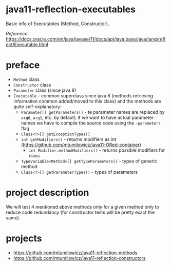 # java11-reflection-executables
Basic info of Executables (Method, Constructor).

_Reference_: https://docs.oracle.com/en/java/javase/11/docs/api/java.base/java/lang/reflect/Executable.html

# preface
* `Method` class
* `Constructor` class
* `Parameter` class (since java 8)
* `Executable` - common superclass since java 8 
(methods retrieving information common added/moved to this class)
and the methods are quite self-explanatory:
    * `Parameter[] getParameters()` - te parameter names are
    replaced by `arg0`, `arg1`, etc. by default; if we want to
    have actual parameter names we have to compile the source 
    code using the `-parameters` flag
    * `Class<?>[] getExceptionTypes()`
    * `int getModifiers()` - returns modifiers as int (https://github.com/mtumilowicz/java11-ORed-container)
        * `int Modifier.methodModifiers()` - returns possible modifiers for class
    * `TypeVariable<Method>[] getTypeParameters()` - types of
    generic method
    * `Class<?>[] getParameterTypes()` - types of parameters
    
# project description
We will test 4 mentioned above methods only for a given method
only to reduce code redundancy (for constructor tests will
be pretty exact the same).


    
# projects
* https://github.com/mtumilowicz/java11-reflection-methods
* https://github.com/mtumilowicz/java11-reflection-constructors 